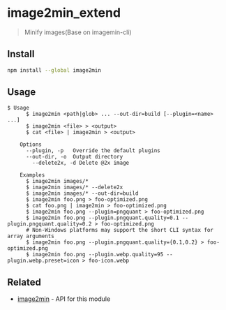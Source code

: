 # image2min_extend

> Minify images(Base on imagemin-cli)

## Install

```sh
npm install --global image2min
```

## Usage

```
$ Usage
	  $ image2min <path|glob> ... --out-dir=build [--plugin=<name> ...]
	  $ image2min <file> > <output>
	  $ cat <file> | image2min > <output>

	Options
	  --plugin, -p   Override the default plugins
	  --out-dir, -o  Output directory
		--delete2x, -d Delete @2x image

	Examples
	  $ image2min images/*
	  $ image2min images/* --delete2x
	  $ image2min images/* --out-dir=build
	  $ image2min foo.png > foo-optimized.png
	  $ cat foo.png | image2min > foo-optimized.png
	  $ image2min foo.png --plugin=pngquant > foo-optimized.png
	  $ image2min foo.png --plugin.pngquant.quality=0.1 --plugin.pngquant.quality=0.2 > foo-optimized.png
	  # Non-Windows platforms may support the short CLI syntax for array arguments
	  $ image2min foo.png --plugin.pngquant.quality={0.1,0.2} > foo-optimized.png
	  $ image2min foo.png --plugin.webp.quality=95 --plugin.webp.preset=icon > foo-icon.webp
```

## Related

- [image2min](https://github.com/Zachary0476/image2min-cli.git) - API for this module
